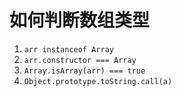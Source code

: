 # 如何判断数组类型

1. ``arr instanceof Array``
2. ``arr.constructor === Array``
3. ``Array.isArray(arr) === true``
4. ``Object.prototype.toString.call(a)``